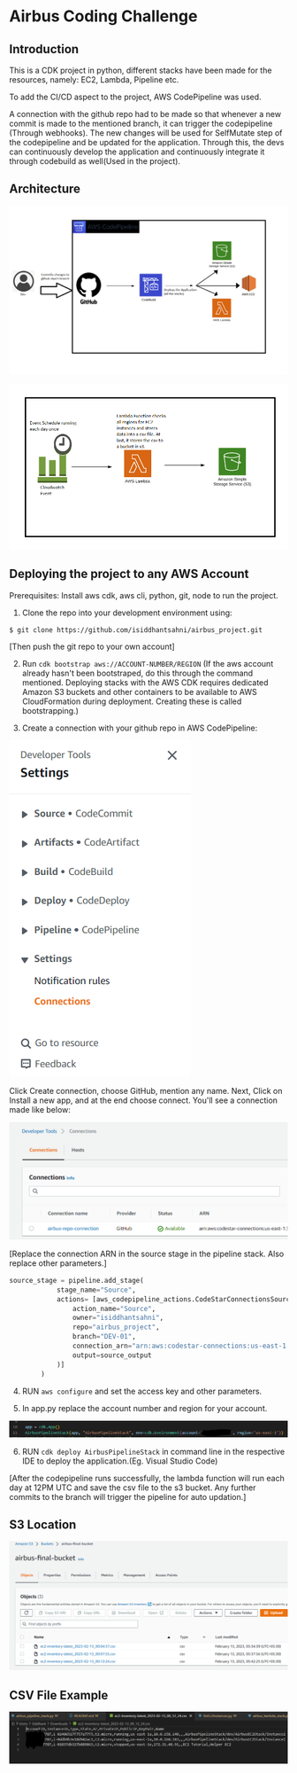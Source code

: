 
# Airbus Coding Challenge

## Introduction

This is a CDK project in python, different stacks have been made for the resources, namely: EC2, Lambda, Pipeline etc.

To add the CI/CD aspect to the project, AWS CodePipeline was used. 

A connection with the github repo had to be made so that whenever a new commit is made to the mentioned branch, it can trigger the codepipeline (Through webhooks). The new changes will be used for SelfMutate step of the codepipeline and be updated for the application. Through this, the devs can continuously develop the application and continuously integrate it through codebuild as well(Used in the project).

## Architecture

![CodePipeline Project Arch](https://github.com/isiddhantsahni/airbus_project/blob/DEV-01/images/Codepipeline.png)

![Application Architecture](https://github.com/isiddhantsahni/airbus_project/blob/DEV-01/images/Application%20Architecture.png)

## Deploying the project to any AWS Account

Prerequisites:
Install aws cdk, aws cli, python, git, node to run the project.

1. Clone the repo into your development environment using:
```
$ git clone https://github.com/isiddhantsahni/airbus_project.git
```
[Then push the git repo to your own account]

2. Run ```cdk bootstrap aws://ACCOUNT-NUMBER/REGION``` (If the aws account already hasn't been bootstraped, do this through the command mentioned. Deploying stacks with the AWS CDK requires dedicated Amazon S3 buckets and other containers to be available to AWS CloudFormation during deployment. Creating these is called bootstrapping.)

3. Create a connection with your github repo in AWS CodePipeline:

![CodePipeline Connection](https://github.com/isiddhantsahni/airbus_project/blob/DEV-01/images/Connection.PNG)

Click Create connection, choose GitHub, mention any name. Next, Click on Install a new app, and at the end choose connect. You'll see a connection made like below:

![CodePipeline Connection](https://github.com/isiddhantsahni/airbus_project/blob/DEV-01/images/Connection1.PNG)

[Replace the connection ARN in the source stage in the pipeline stack. Also replace other parameters.]

```python
source_stage = pipeline.add_stage(
            stage_name="Source",
            actions= [aws_codepipeline_actions.CodeStarConnectionsSourceAction(
                action_name="Source",
                owner="isiddhantsahni",
                repo="airbus_project",
                branch="DEV-01",
                connection_arn="arn:aws:codestar-connections:us-east-1:",
                output=source_output
            )]
        )
```

4. RUN ```aws configure``` and set the access key and other parameters.

5. In app.py replace the account number and region for your account.

![App.py Environment](https://github.com/isiddhantsahni/airbus_project/blob/DEV-01/images/environment.PNG)

6. RUN ```cdk deploy AirbusPipelineStack``` in command line in the respective IDE to deploy the application.(Eg. Visual Studio Code)

[After the codepipeline runs successfully, the lambda function will run each day at 12PM UTC and save the csv file to the s3 bucket. Any further commits to the branch will trigger the pipeline for auto updation.]

## S3 Location
![s3](https://github.com/isiddhantsahni/airbus_project/blob/DEV-01/images/s3.PNG)


## CSV File Example
![ec2-inventory-latest.csv](https://github.com/isiddhantsahni/airbus_project/blob/DEV-01/images/csv.PNG)
